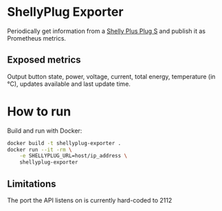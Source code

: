 # ShellyPlug Exporter

Periodically get information from a [Shelly Plus Plug S](https://www.shelly.com/de/products/shop/shelly-plus-plug-s-1) and publish it as Prometheus metrics.

## Exposed metrics

Output button state, power, voltage, current, total energy, temperature (in °C), updates available and last update time.

# How to run

Build and run with Docker:

```sh
docker build -t shellyplug-exporter .
docker run --it -rm \
    -e SHELLYPLUG_URL=host/ip_address \
    shellyplug-exporter
```

## Limitations

The port the API listens on is currently hard-coded to 2112
